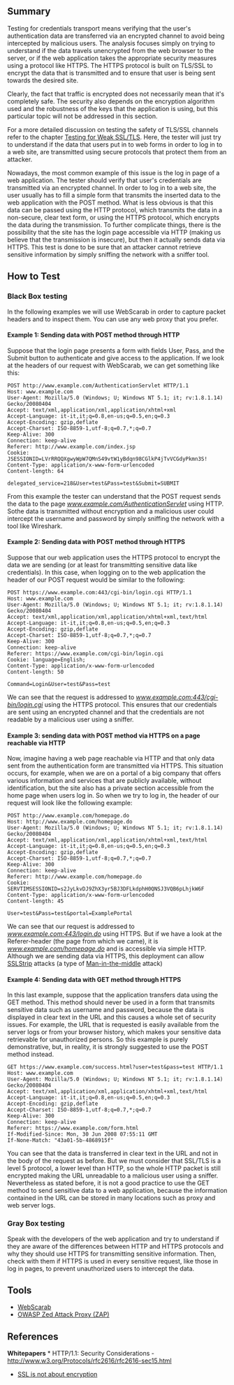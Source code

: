 ## Summary

Testing for credentials transport means verifying that the user's
authentication data are transferred via an encrypted channel to avoid
being intercepted by malicious users. The analysis focuses simply on
trying to understand if the data travels unencrypted from the web
browser to the server, or if the web application takes the appropriate
security measures using a protocol like HTTPS. The HTTPS protocol is
built on TLS/SSL to encrypt the data that is transmitted and to ensure
that user is being sent towards the desired site.

Clearly, the fact that traffic is encrypted does not necessarily mean
that it's completely safe. The security also depends on the encryption
algorithm used and the robustness of the keys that the application is
using, but this particular topic will not be addressed in this section.

For a more detailed discussion on testing the safety of TLS/SSL channels
refer to the chapter [Testing for Weak
SSL/TLS](Testing_for_Weak_SSL/TSL_Ciphers,_Insufficient_Transport_Layer_Protection_\(OWASP-EN-002\) "wikilink").
Here, the tester will just try to understand if the data that users put
in to web forms in order to log in to a web site, are transmitted using
secure protocols that protect them from an attacker.

Nowadays, the most common example of this issue is the log in page of a
web application. The tester should verify that user's credentials are
transmitted via an encrypted channel. In order to log in to a web site,
the user usually has to fill a simple form that transmits the inserted
data to the web application with the POST method. What is less obvious
is that this data can be passed using the HTTP protocol, which transmits
the data in a non-secure, clear text form, or using the HTTPS protocol,
which encrypts the data during the transmission. To further complicate
things, there is the possibility that the site has the login page
accessible via HTTP (making us believe that the transmission is
insecure), but then it actually sends data via HTTPS. This test is done
to be sure that an attacker cannot retrieve sensitive information by
simply sniffing the network with a sniffer tool.

## How to Test

### Black Box testing

In the following examples we will use WebScarab in order to capture
packet headers and to inspect them. You can use any web proxy that you
prefer.

#### Example 1: Sending data with POST method through HTTP

Suppose that the login page presents a form with fields User, Pass, and
the Submit button to authenticate and give access to the application. If
we look at the headers of our request with WebScarab, we can get
something like this:

    POST http://www.example.com/AuthenticationServlet HTTP/1.1
    Host: www.example.com
    User-Agent: Mozilla/5.0 (Windows; U; Windows NT 5.1; it; rv:1.8.1.14) Gecko/20080404
    Accept: text/xml,application/xml,application/xhtml+xml
    Accept-Language: it-it,it;q=0.8,en-us;q=0.5,en;q=0.3
    Accept-Encoding: gzip,deflate
    Accept-Charset: ISO-8859-1,utf-8;q=0.7,*;q=0.7
    Keep-Alive: 300
    Connection: keep-alive
    Referer: http://www.example.com/index.jsp
    Cookie: JSESSIONID=LVrRRQQXgwyWpW7QMnS49vtW1yBdqn98CGlkP4jTvVCGdyPkmn3S!
    Content-Type: application/x-www-form-urlencoded
    Content-length: 64

    delegated_service=218&User=test&Pass=test&Submit=SUBMIT

From this example the tester can understand that the POST request sends
the data to the page *www.example.com/AuthenticationServlet* using HTTP.
Sothe data is transmitted without encryption and a malicious user could
intercept the username and password by simply sniffing the network with
a tool like Wireshark.

#### Example 2: Sending data with POST method through HTTPS

Suppose that our web application uses the HTTPS protocol to encrypt the
data we are sending (or at least for transmitting sensitive data like
credentials). In this case, when logging on to the web application the
header of our POST request would be similar to the following:

    POST https://www.example.com:443/cgi-bin/login.cgi HTTP/1.1
    Host: www.example.com
    User-Agent: Mozilla/5.0 (Windows; U; Windows NT 5.1; it; rv:1.8.1.14) Gecko/20080404
    Accept: text/xml,application/xml,application/xhtml+xml,text/html
    Accept-Language: it-it,it;q=0.8,en-us;q=0.5,en;q=0.3
    Accept-Encoding: gzip,deflate
    Accept-Charset: ISO-8859-1,utf-8;q=0.7,*;q=0.7
    Keep-Alive: 300
    Connection: keep-alive
    Referer: https://www.example.com/cgi-bin/login.cgi
    Cookie: language=English;
    Content-Type: application/x-www-form-urlencoded
    Content-length: 50

    Command=Login&User=test&Pass=test

We can see that the request is addressed to
*www.example.com:443/cgi-bin/login.cgi* using the HTTPS protocol. This
ensures that our credentials are sent using an encrypted channel and
that the credentials are not readable by a malicious user using a
sniffer.

#### Example 3: sending data with POST method via HTTPS on a page reachable via HTTP

Now, imagine having a web page reachable via HTTP and that only data
sent from the authentication form are transmitted via HTTPS. This
situation occurs, for example, when we are on a portal of a big company
that offers various information and services that are publicly
available, without identification, but the site also has a private
section accessible from the home page when users log in. So when we try
to log in, the header of our request will look like the following
example:

    POST http://www.example.com/homepage.do
    Host: http://www.example.com/homepage.do
    User-Agent: Mozilla/5.0 (Windows; U; Windows NT 5.1; it; rv:1.8.1.14) Gecko/20080404
    Accept: text/xml,application/xml,application/xhtml+xml,text/html
    Accept-Language: it-it,it;q=0.8,en-us;q=0.5,en;q=0.3
    Accept-Encoding: gzip,deflate
    Accept-Charset: ISO-8859-1,utf-8;q=0.7,*;q=0.7
    Keep-Alive: 300
    Connection: keep-alive
    Referer: http://www.example.com/homepage.do
    Cookie: SERVTIMSESSIONID=s2JyLkvDJ9ZhX3yr5BJ3DFLkdphH0QNSJ3VQB6pLhjkW6F
    Content-Type: application/x-www-form-urlencoded
    Content-length: 45

    User=test&Pass=test&portal=ExamplePortal

We can see that our request is addressed to
*www.example.com:443/login.do* using HTTPS. But if we have a look at the
Referer-header (the page from which we came), it is
*www.example.com/homepage.do* and is accessible via simple HTTP.
Although we are sending data via HTTPS, this deployment can allow
[SSLStrip](http://www.thoughtcrime.org/software/sslstrip/) attacks (a
type of
[Man-in-the-middle](http://en.wikipedia.org/wiki/Man-in-the-middle_attack)
attack)

#### Example 4: Sending data with GET method through HTTPS

In this last example, suppose that the application transfers data using
the GET method. This method should never be used in a form that
transmits sensitive data such as username and password, because the data
is displayed in clear text in the URL and this causes a whole set of
security issues. For example, the URL that is requested is easily
available from the server logs or from your browser history, which makes
your sensitive data retrievable for unauthorized persons. So this
example is purely demonstrative, but, in reality, it is strongly
suggested to use the POST method instead.

    GET https://www.example.com/success.html?user=test&pass=test HTTP/1.1
    Host: www.example.com
    User-Agent: Mozilla/5.0 (Windows; U; Windows NT 5.1; it; rv:1.8.1.14) Gecko/20080404
    Accept: text/xml,application/xml,application/xhtml+xml,text/html
    Accept-Language: it-it,it;q=0.8,en-us;q=0.5,en;q=0.3
    Accept-Encoding: gzip,deflate
    Accept-Charset: ISO-8859-1,utf-8;q=0.7,*;q=0.7
    Keep-Alive: 300
    Connection: keep-alive
    Referer: https://www.example.com/form.html
    If-Modified-Since: Mon, 30 Jun 2008 07:55:11 GMT
    If-None-Match: "43a01-5b-4868915f"

You can see that the data is transferred in clear text in the URL and
not in the body of the request as before. But we must consider that
SSL/TLS is a level 5 protocol, a lower level than HTTP, so the whole
HTTP packet is still encrypted making the URL unreadable to a malicious
user using a sniffer. Nevertheless as stated before, it is not a good
practice to use the GET method to send sensitive data to a web
application, because the information contained in the URL can be stored
in many locations such as proxy and web server logs.

### Gray Box testing

Speak with the developers of the web application and try to understand
if they are aware of the differences between HTTP and HTTPS protocols
and why they should use HTTPS for transmitting sensitive information.
Then, check with them if HTTPS is used in every sensitive request, like
those in log in pages, to prevent unauthorized users to intercept the
data.

## Tools

  - [WebScarab](OWASP_WebScarab_Project "wikilink")
  - [OWASP Zed Attack Proxy
    (ZAP)](https://www.owasp.org/index.php/OWASP_Zed_Attack_Proxy_Project)

## References

**Whitepapers**
\* HTTP/1.1: Security Considerations -
<http://www.w3.org/Protocols/rfc2616/rfc2616-sec15.html>

  - [SSL is not about
    encryption](http://www.troyhunt.com/2011/01/ssl-is-not-about-encryption.html)